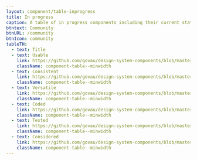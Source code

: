 ```yaml
---
layout: component/table-inprogress
title: In progress
caption: A table of in progress components including their current status.
btntext: Community
btnURL: /community
btnIcon: community
tableTH:
  - text: Title
  - text: Usable
    link: https://github.com/govau/design-system-components/blob/master/CONTRIBUTING.md#usable
    className: component-table--minwidth
  - text: Consistent
    link: https://github.com/govau/design-system-components/blob/master/CONTRIBUTING.md#consistent
    className: component-table--minwidth
  - text: Versatile
    link: https://github.com/govau/design-system-components/blob/master/CONTRIBUTING.md#versatile
    className: component-table--minwidth
  - text: Coded
    link: https://github.com/govau/design-system-components/blob/master/CONTRIBUTING.md#coded
    className: component-table--minwidth
  - text: Tested
    link: https://github.com/govau/design-system-components/blob/master/CONTRIBUTING.md#tested
    className: component-table--minwidth
  - text: Considered
    link: https://github.com/govau/design-system-components/blob/master/CONTRIBUTING.md#considered
    className: component-table--minwidth
---
```

